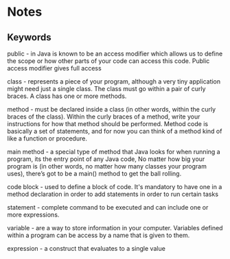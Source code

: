 # Notes

## Keywords

public - in Java is known to be an access modifier which allows us to define the scope or how other parts of your code can access this code. Public access modifier gives full access

class - represents a piece of your program, although a very tiny application might need just a single class. The class must go within a pair of curly braces. A class has one or more methods.

method - must be declared inside a class (in other words, within the curly braces of the class). Within the curly braces of a method, write your instructions for how that method should be performed. Method code is basically a set of statements, and for now you can think of a method kind of like a function or procedure.
                                                                                                 
main method - a special type of method that Java looks for when running a program, its the entry point of any Java code, No matter how big your program is (in other words, no matter how many classes your program uses), there’s got to be a main() method to get the ball rolling.
                                                                                                                         
code block - used to define a block of code. It's mandatory to have one in a method declaration in order to add statements in order to run certain tasks

statement - complete command to be executed and can include one or more expressions.

variable - are a way to store information in your computer. Variables defined within a program can be access by a name that is given to them.
        
expression - a construct that evaluates to a single value
